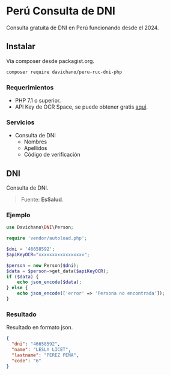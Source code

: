 # Perú Consulta de DNI
Consulta gratuita de DNI en Perú funcionando desde el 2024.

## Instalar
Vía composer desde packagist.org.
```bash
composer require davichano/peru-ruc-dni-php
```
### Requerimientos
- PHP 7.1 o superior.
- API Key de OCR Space, se puede obtener gratis [aquí](https://ocr.space/ocrapi/freekey).

### Servicios

- Consulta de DNI
    - Nombres
    - Apellidos
    - Código de verificación

## DNI
Consulta de DNI.
> Fuente: **EsSalud**.

### Ejemplo

```php
use Davichano\DNI\Person;

require 'vendor/autoload.php';

$dni = '46658592';
$apiKeyOCR="xxxxxxxxxxxxxxxxx";

$person = new Person($dni);
$data = $person->get_data($apiKeyOCR);
if ($data) {
    echo json_encode($data);
} else {
    echo json_encode(['error' => 'Persona no encontrada']);
}
```

### Resultado

Resultado en formato json.

```json
{
  "dni": "46658592",
  "name": "LESLY LICET",
  "lastname": "PEREZ PEÑA",
  "code": "6"
}
```
